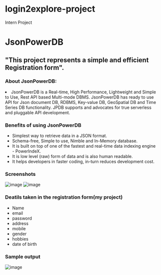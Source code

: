 # login2explore-project
Intern Project 

<h1>JsonPowerDB</h1>

<h2>"This project represents a simple and efficient Registration form".</h2>

<h3>About JsonPowerDB:</h3>

<li>JsonPowerDB is a Real-time, High Performance, Lightweight and Simple to Use, Rest API based Multi-mode DBMS. JsonPowerDB has ready to use API for Json document DB, RDBMS, Key-value DB, GeoSpatial DB and Time Series DB functionality. JPDB supports and advocates for true serverless and pluggable API development.</li>

<h3>Benefits of using JsonPowerDB</h3>

<ul>
  <li>Simplest way to retrieve data in a JSON format.</li>
<li>Schema-free, Simple to use, Nimble and In-Memory database.</li>
<li>It is built on top of one of the fastest and real-time data indexing engine - PowerIndeX.</li>
<li>It is low level (raw) form of data and is also human readable.</li>
<li>It helps developers in faster coding, in-turn reduces development cost.</li>
  </ul>
  
  <h3>Screenshots</h3>
  
  ![image](https://user-images.githubusercontent.com/79407981/119513830-2fd07e80-bd92-11eb-8f1e-751a74abbb61.png)
  ![image](https://user-images.githubusercontent.com/79407981/119514021-55f61e80-bd92-11eb-8f40-922d6f912062.png)
<h3>Deatils taken in the registration form(my project)</h3>

<ul>
  <li>Name</li>
  <li>email</li>
  <li>password</li>
  <li>address</li>
  <li>mobile</li>
  <li>gender</li>
  <li>hobbies</li>
  <li>date of birth</li>
</ul>
<h3> Sample output </h3>

![image](https://user-images.githubusercontent.com/79407981/119515830-d23d3180-bd93-11eb-8001-73a194437539.png)
